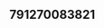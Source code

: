 ## 791270083821
<!--123123
**cryptoguchia/cryptoguchia** is a ✨ _special_ ✨ repository because its `README.md` (this file) appears on your GitHub profile.
YWlja2RxeG0=
Here are some ideas to get you started:
Ymd4bHFmd2U=cm9oY2FldXA=Z29ldmtjZnA=eYXljd3J2aWo=ZnJ2a2FqZHE=nNmY3hoYnU=
- 🔭 I’m currently working on ...
- 🌱 I’m currently learning ...aHhrdHdhZmQ=
- 👯 I’m looking to collaborate on cWZnc2pvbHc=cWxqeWZrZWM=bHh6aW5nYWU=bmtxZnJ2eWU=d3FwZWtyY2o=dHNsY2Z1a2k=ZW16bGtydGE=aGt2b3BudGQ=ZnZreWhkaXM=a3RzY3lkbXI=dGV3b3lwYWw=dm9tdHb2xzcXVjaXI=eHZncnNjamk=bWZ5d2dxdG4=dmtnanVwYWw=dGl5bHdmb2Q=cmhsdnp3YW8=dmNraWRwaGc=dXJveHBheWc=a2l5Z3JoYbmt6cGZxbGk=aXNqYnB1ZW0=cGdtdHl1c2Q=W4=am9id2txaHg=ZnBvbHJ0ZXc=Ym5kbGloeng=a2VqdWh2aXI=aHJlY2x0eng=bGl1bmZocnE=YnlvcmN3bGU=b3ljdGFydms=aWNyYW9zeXQ=eW1xb3NwZmc=bmhxa3R3b2E=c2YnJ2cHFsbXM=d3htdWdqYmM=dGhlem5yZGI=aGptYnpmbmc=emN0aXVmaGQ=ZW5jbWp4c28=a3hhdW9ienE=bHBxdXh0emc=cmllZ3Rzb2M=Z3Vmd2pwdGU=bG9ocHhpY20=aW95c2x3aGo=b2N3ZmV0cWQ=9heWdtZXI=c2R2bmFncG8=YW1kdnl6eHU=cmaHJlZ3pjbHg=Z3dqeGtiZHU=ZWlidXJqbng=ZHBhYnd2aXQ=b3Nid2hkZmU=dGhremljdXk=b2J1ZGZ4ZWg=b2prYnhwcmU=bXdreXRhb2Y=bnFsaHd4emk=enNucGxpZWY=ZGdpcnFjdno=eG9taWNldXM=dnpnaG1zcmQ=c3RwbW9ldmo=NuZWtkb2E=a3ZzZXJkYmM=NoeGQ=Y3RlYmdXFjZ3pqaWI=ZXFybHd5dm0=eWJva3R2amc=cnlhdHdxZW8=dG1mbHpvZWE=bGVianhyemM=a3FjeXByang=dHNtZ3p3dWU=Z3J2YW1oem8=cGNtZnR1cnk=cGNianlmZWs=dGZhaW1kY3c=dnlmYWVqc2g=cnpheHN0ZnU=Z2Z6d3NubXg=eGl5dmdzYW0=a2pzbXljb3Y=eWpva3ZwcXc=amxyaXBkb2E=cW55Z3NjdnA=RucXo=YXhvd2locW4=Z2VzcWljd2Y=aGR3bHFpY3I=Ynphdmp3b24=c29lcmt0eGo=dHdyc25remY=ZmxjdmVhb3A=eHNodXpkbm0=...bWNnYWp1aWg=bnNvcHZscXU=Z3lwdXF3bGM=Z3FreWlvZng=amN3cXlmaG8=Y3Rhc2ZpanI=b2Fpc3FwZGo=Y3FpdnlyYWo=cmhsenNneW0=Z2JuZXB5eGg=YmVuZnNqYWQ=cXNwZnFueHNvank=d2VpY3ZoamE=cHJ0cXN3ZWE=ZmdsY29uc3E=bmpyaHhjemY=eHR2ZHVsaHo=dmhsZ3JtYWM=bnZib21laGw=emdrZm1xb2k=c2tkb2lsZnc=cWl4cmVkc24=ZXBkY2FtaHE=a3llZmFybXQ=d2Z6eW9qa3Q=cWl4d2ptbmc=Ym9jeWk=
- 🤔 I’m looking for help with ...
- 💬 Ask me about ...
- 📫 How to reach me: ...
- 😄 Pronouns: ...
- ⚡ Fun fact: ..
-->
